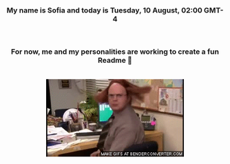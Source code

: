 


<div align="center">
<h3 >My name is Sofia and today is Tuesday, 10 August, 02:00 GMT-4</h3><br>
<h3 >For now, me and my personalities are working to create a fun Readme 👋
</h3><br>
<img src='img/dwight.gif' alt='working...'/>
</div>
